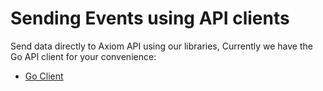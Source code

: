 <div class="axi-header">
  <h1>Sending Events using API clients</h1>
</div>

Send data directly to Axiom API using our libraries, Currently we have the Go API client for your convenience:

- [Go Client](https://github.com/axiomhq/axiom-go)